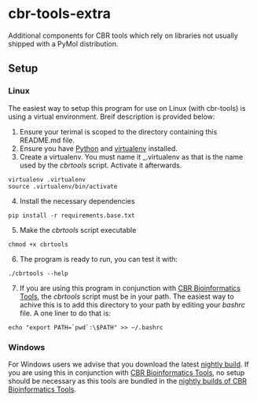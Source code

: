 # cbr-tools-extra
Additional components for CBR tools which rely on libraries not usually shipped with a PyMol distribution.

## Setup

### Linux

The easiest way to setup this program for use on Linux (with cbr-tools) is using a virtual environment. Breif description is provided below:

1. Ensure your terimal is scoped to the directory containing this README.md file.
2. Ensure you have [Python](https://www.python.org/) and [virtualenv](https://virtualenv.pypa.io/en/latest/user_guide.html) installed.
3. Create a virtualenv. You must name it _.virtualenv as that is the name used by the _cbrtools_ script. Activate it afterwards.
```
virtualenv .virtualenv
source .virtualenv/bin/activate
```
4. Install the necessary dependencies
```
pip install -r requirements.base.txt
```
5. Make the _cbrtools_ script executable
```
chmod +x cbrtools
```
6. The program is ready to run, you can test it with:
```
./cbrtools --help
```
7. If you are using this program in conjunction with [CBR Bioinformatics Tools](https://github.com/TUM-CBR/pymol-plugins), the _cbrtools_ script must be in your path. The easiest way to achive this is to add this directory to your path by editing your _bashrc_ file. A one liner to do that is:
```
echo "export PATH=`pwd`:\$PATH" >> ~/.bashrc
```

### Windows

 For Windows users we advise that you download the latest [nightly build](https://github.com/TUM-CBR/cbr-tools-extra/releases). If you are using this in conjunction with [CBR Bioinformatics Tools](https://github.com/TUM-CBR/pymol-plugins), no setup should be necessary as this tools are bundled in the [nightly builds of CBR Bioinformatics Tools](https://github.com/TUM-CBR/pymol-plugins/releases).